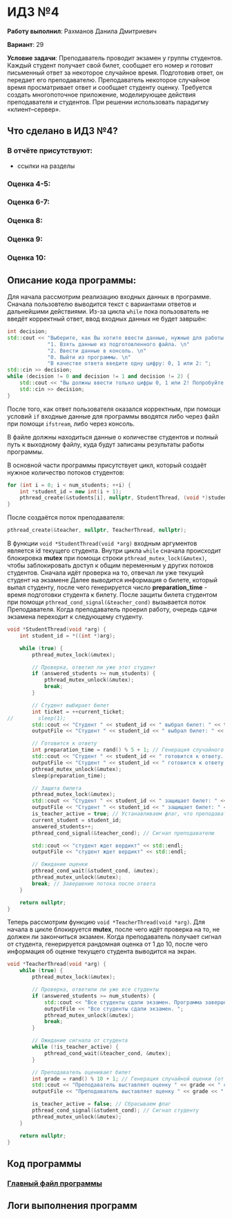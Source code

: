 # ИДЗ №4

__Работу выполнил__: Рахманов Данила Дмитриевич

__Вариант__: 29

__Условие задачи__: Преподаватель проводит экзамен у группы студентов. Каждый студент получает свой билет, сообщает его номер и готовит письменный ответ за некоторое случайное время. Подготовив ответ, он передает его преподавателю. Преподаватель некоторое случайное время просматривает ответ и сообщает студенту оценку. Требуется создать многопоточное приложение, моделирующее действия преподавателя и студентов. При решении использовать парадигму «клиент–сервер».

## Что сделано в ИДЗ №4?

### В отчёте присутствуют:
- ссылки на разделы
  
### Оценка 4-5:

### Оценка 6-7:

### Оценка 8:

### Оценка 9:

### Оценка 10:

## Описание кода программы:
Для начала рассмотрим реализацию входных данных в программе. Сначала пользовтелю выводится текст с вариантами ответов и дальнейшими действиями. Из-за цикла `while` пока пользователь не введёт корректный ответ, ввод входных данных не будет завршён:
```cpp
int decision;
std::cout << "Выберите, как Вы хотите ввести данные, нужные для работы программы: \n"
             "1. Взять данные из подготовленного файла. \n"
             "2. Ввести данные в консоль. \n"
             "0. Выйти из программы. \n"
             "В качестве ответа введите одну цифру: 0, 1 или 2: ";
std::cin >> decision;
while (decision != 0 and decision != 1 and decision != 2) {
    std::cout << "Вы должны ввести только цифры 0, 1 или 2! Попробуйте ещё раз: ";
    std::cin >> decision;
}
```

После того, как ответ пользователя оказался корректным, при помощи условий `if` входные данные для программы вводятся либо через файл при помощи `ifstream`, либо через консоль. 

В файле должны находиться данные о количестве студентов и полный путь к выходному файлу, куда будут записаны результаты работы программы. 

В основной части программы присутствует цикл, который создаёт нужное количество потоков студентов:
```cpp
for (int i = 0; i < num_students; ++i) {
    int *student_id = new int(i + 1);
    pthread_create(&students[i], nullptr, StudentThread, (void *)student_id);
}
```

После создаётся поток преподавателя:
```cpp
pthread_create(&teacher, nullptr, TeacherThread, nullptr);
```

В функции `void *StudentThread(void *arg)` входным аргументов является id текущего студента. Внутри цикла `while` сначала происходит блокировка **mutex** при помощи строки `pthread_mutex_lock(&mutex)`, чтобы заблокировать доступ к общим переменным у других потоков студентов. Сначала идёт проверка на то, отвечал ли уже текущий студент на экзамене Далее выводится информация о билете, который выпал студенту, после чего генерируется число **preparation_time** - время подготовки студента к билету. После защиты билета студентом при помощи `pthread_cond_signal(&teacher_cond)` вызывается поток Преподавателя. Когда преподаватель проерил работу, очередь сдачи экзамена переходит к следующему студенту. 
```cpp
void *StudentThread(void *arg) {
    int student_id = *((int *)arg);

    while (true) {
        pthread_mutex_lock(&mutex);

        // Проверка, ответил ли уже этот студент
        if (answered_students >= num_students) {
            pthread_mutex_unlock(&mutex);
            break;
        }

        // Студент выбирает билет
        int ticket = ++current_ticket;
//        sleep(1);
        std::cout << "Студент " << student_id << " выбрал билет: " << ticket << std::endl;
        outputFile << "Студент " << student_id << " выбрал билет: " << ticket << std::endl;

        // Готовится к ответу
        int preparation_time = rand() % 5 + 1; // Генерация случайного времени подготовки (от 1 до 5 секунд)
        std::cout << "Студент " << student_id << " готовится к ответу..." << std::endl;
        outputFile << "Студент " << student_id << " готовится к ответу..." << std::endl;
        pthread_mutex_unlock(&mutex);
        sleep(preparation_time);

        // Защита билета
        pthread_mutex_lock(&mutex);
        std::cout << "Студент " << student_id << " защищает билет: " << ticket << std::endl;
        outputFile << "Студент " << student_id << " защищает билет: " << ticket << std::endl;
        is_teacher_active = true; // Устанавливаем флаг, что преподаватель может действовать
        current_student = student_id;
        answered_students++;
        pthread_cond_signal(&teacher_cond); // Сигнал преподавателю

        std::cout << "студент ждет вердикт" << std::endl;
        outputFile << "студент ждет вердикт" << std::endl;

        // Ожидание оценки
        pthread_cond_wait(&student_cond, &mutex);
        pthread_mutex_unlock(&mutex);
        break; // Завершение потока после ответа
    }

    return nullptr;
}
```

Теперь рассмотрим функцию `void *TeacherThread(void *arg)`. Для начала в цикле блокируется **mutex**, после чего идёт проверка на то, не должен ли закончиться экзамен. Когда преподаватель получает сигнал от студента, генерируется рандомная оценка от 1 до 10, после чего информация об оценке текущего студента выводится на экран. 
```cpp
void *TeacherThread(void *arg) {
    while (true) {
        pthread_mutex_lock(&mutex);

        // Проверка, ответили ли уже все студенты
        if (answered_students >= num_students) {
            std::cout << "Все студенты сдали экзамен. Программа завершена. Результат записан в выходной файл.";
            outputFile << "Все студенты сдали экзамен. ";
            pthread_mutex_unlock(&mutex);
            break;
        }

        // Ожидание сигнала от студента
        while (!is_teacher_active) {
            pthread_cond_wait(&teacher_cond, &mutex);
        }

        // Преподаватель оценивает билет
        int grade = rand() % 10 + 1; // Генерация случайной оценки (от 1 до 10)
        std::cout << "Преподаватель выставляет оценку " << grade << " студенту " << current_student << std::endl;
        outputFile << "Преподаватель выставляет оценку " << grade << " студенту " << current_student << std::endl;

        is_teacher_active = false; // Сбрасываем флаг
        pthread_cond_signal(&student_cond); // Сигнал студенту
        pthread_mutex_unlock(&mutex);
    }

    return nullptr;
}
```
  
## Код программы
### [Главный файл программы](main.asm)

## Логи выполнения программ

